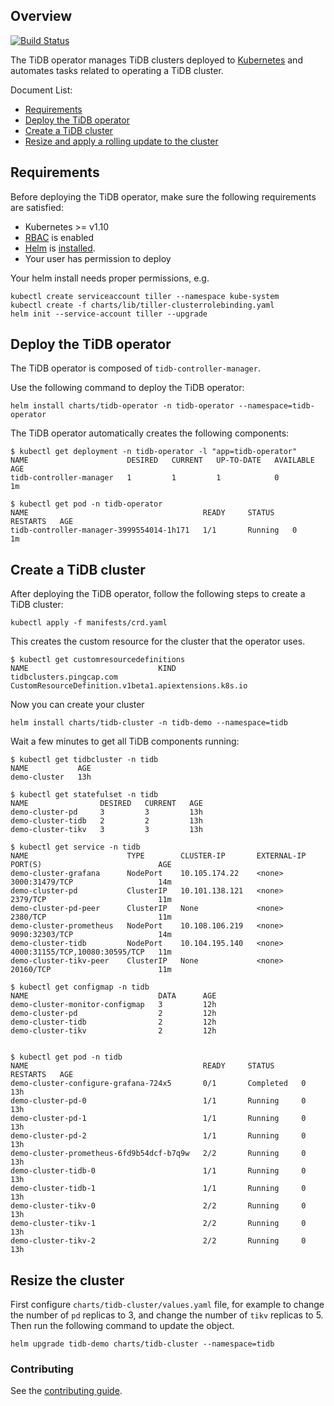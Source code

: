 ## Overview

[![Build Status](http://107.150.125.75:8080/job/build_tidb_operator_master/badge/icon)](http://107.150.125.75:8080/job/build_tidb_operator_master/)

The TiDB operator manages TiDB clusters deployed to [Kubernetes](https://kubernetes.io) and automates tasks related to operating a TiDB cluster.

Document List:

- [Requirements](#requirements)
- [Deploy the TiDB operator](#deploy-the-tidb-operator)
- [Create a TiDB cluster](#create-a-tidb-cluster)
- [Resize and apply a rolling update to the cluster](#resize-the-cluster)

## Requirements

Before deploying the TiDB operator, make sure the following requirements are satisfied:

* Kubernetes >= v1.10
* [RBAC](https://kubernetes.io/docs/admin/authorization/rbac) is enabled
* [Helm](https://helm.sh) is [installed](https://github.com/kubernetes/helm/releases).
* Your user has permission to deploy

Your helm install needs proper permissions, e.g.

    kubectl create serviceaccount tiller --namespace kube-system
    kubectl create -f charts/lib/tiller-clusterrolebinding.yaml
    helm init --service-account tiller --upgrade


## Deploy the TiDB operator

The TiDB operator is composed of `tidb-controller-manager`.

Use the following command to deploy the TiDB operator:

    helm install charts/tidb-operator -n tidb-operator --namespace=tidb-operator

The TiDB operator automatically creates the following components:

    $ kubectl get deployment -n tidb-operator -l "app=tidb-operator"
    NAME                      DESIRED   CURRENT   UP-TO-DATE   AVAILABLE   AGE
    tidb-controller-manager   1         1         1            0           1m

    $ kubectl get pod -n tidb-operator
    NAME                                       READY     STATUS    RESTARTS   AGE
    tidb-controller-manager-3999554014-1h171   1/1       Running   0          1m

## Create a TiDB cluster

After deploying the TiDB operator, follow the following steps to create a TiDB cluster:

    kubectl apply -f manifests/crd.yaml

This creates the custom resource for the cluster that the operator uses.

    $ kubectl get customresourcedefinitions
    NAME                             KIND
    tidbclusters.pingcap.com         CustomResourceDefinition.v1beta1.apiextensions.k8s.io

Now you can create your cluster

    helm install charts/tidb-cluster -n tidb-demo --namespace=tidb

Wait a few minutes to get all TiDB components running:

    $ kubectl get tidbcluster -n tidb
    NAME           AGE
    demo-cluster   13h

    $ kubectl get statefulset -n tidb
    NAME                DESIRED   CURRENT   AGE
    demo-cluster-pd     3         3         13h
    demo-cluster-tidb   2         2         13h
    demo-cluster-tikv   3         3         13h

    $ kubectl get service -n tidb
    NAME                      TYPE        CLUSTER-IP       EXTERNAL-IP   PORT(S)                          AGE
    demo-cluster-grafana      NodePort    10.105.174.22    <none>        3000:31479/TCP                   14m
    demo-cluster-pd           ClusterIP   10.101.138.121   <none>        2379/TCP                         11m
    demo-cluster-pd-peer      ClusterIP   None             <none>        2380/TCP                         11m
    demo-cluster-prometheus   NodePort    10.108.106.219   <none>        9090:32303/TCP                   14m
    demo-cluster-tidb         NodePort    10.104.195.140   <none>        4000:31155/TCP,10080:30595/TCP   11m
    demo-cluster-tikv-peer    ClusterIP   None             <none>        20160/TCP                        11m

    $ kubectl get configmap -n tidb
    NAME                             DATA      AGE
    demo-cluster-monitor-configmap   3         12h
    demo-cluster-pd                  2         12h
    demo-cluster-tidb                2         12h
    demo-cluster-tikv                2         12h


    $ kubectl get pod -n tidb
    NAME                                       READY     STATUS      RESTARTS   AGE
    demo-cluster-configure-grafana-724x5       0/1       Completed   0          13h
    demo-cluster-pd-0                          1/1       Running     0          13h
    demo-cluster-pd-1                          1/1       Running     0          13h
    demo-cluster-pd-2                          1/1       Running     0          13h
    demo-cluster-prometheus-6fd9b54dcf-b7q9w   2/2       Running     0          13h
    demo-cluster-tidb-0                        1/1       Running     0          13h
    demo-cluster-tidb-1                        1/1       Running     0          13h
    demo-cluster-tikv-0                        2/2       Running     0          13h
    demo-cluster-tikv-1                        2/2       Running     0          13h
    demo-cluster-tikv-2                        2/2       Running     0          13h



## Resize the cluster

First configure `charts/tidb-cluster/values.yaml` file, for example to change the number of `pd` replicas to 3, and change the number of `tikv` replicas to 5.
Then run the following command to update the object.


    helm upgrade tidb-demo charts/tidb-cluster --namespace=tidb

### Contributing

See the [contributing guide](./docs/CONTRIBUTING.md).
